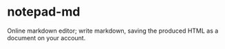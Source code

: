 # notepad-md
Online markdown editor; write markdown, saving the produced HTML as a document on your account.
